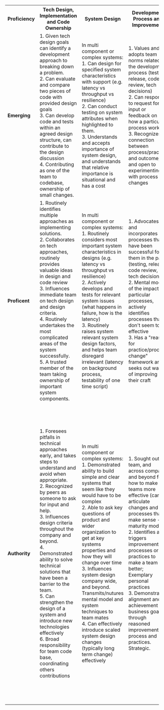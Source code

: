 


<table>
	<tr>
		<th>
			Proficiency
		</th>
		<th>
			Tech Design, Implementation and Code Ownership
		</th>
		<th>
			System Design
		</th>
		<th>
			Development Process and Improvement
		</th>
		<th>
			Communication
		</th>
		<th>
			Technical Change
		</th>
	</tr>
	<tr>
		<td>
			<strong>Emerging</strong>
		</td>
		<td>
		<!--- Emerging Tech Design, Implementation and Code Ownership-->	
			1. Given tech design goals can identify a development approach to breaking down a problem. <br/> 
			2. Can evaluate and compare two pieces of code with provided design goals <br/>
			3. Can develop code and tests within an agreed design structure, can contribute to the design discussion <br/>
			4. Contributing as one of the team to codebase, ownership of small changes. <br/>
		</td>
		<td>
		<!--- Emerging System Design -->
			In multi component or complex systems: <br/>
			1. Can design for specified system characteristics with support (e.g. latency vs throughput vs resilience) <br/>
			2. Can conduct testing on system attributes when highlighted to them. <br/>
			3. Understands and accepts importance of system design, and understands that relative importance is situational and has a cost <br/>
		</td>
		<td>
		<!--- Emerging Development Process and Improvement -->
			1. Values and adopts team norms related to the development process (testing, release, code review, tech decisions) <br/>
			2. Can respond to request for input or feedback on how a particular process worked. <br/>
			3. Recognizes a connection between process/practice and outcome, and open to experimenting with process changes <br/>
		</td>
		<td>
		<!--- Emerging Communication -->
			1. Verbally explains technology they are familiar with clearly to peers. <br/>
			2. Organizes written materials for peers clearly. <br/>
			3. Basic communication skills awareness such as turn taking (both speaking up, and leaving space) in group settings. <br/>
		</td>
		<td>
		<!--- Emerging Technical Change -->
			Not Applicable.
		</td>
	</tr>
	<tr>
		<td>
			<strong>Proficent</strong>
		</td>
		<td>
		<!--- Proficent Tech Design, Implementation and Code Ownership -->
			1. Routinely identifies multiple approaches as implementing solutions. <br/> 
			2. Collaborates on tech approaches, routinely provides valuable ideas in design and code review <br/>
			3. Influences immediate team on tech design and design criteria. <br/>
			4. Routinely undertakes the most complicated areas of the system successfully. <br/>	
			5. A trusted member of the team taking ownership of important system components. <br/> 
		</td>
		<td>
		<!--- Proficent System Design -->
			In multi component or complex systems: <br/>
			1. Routinely considers most important system characteristics in designs (e.g. latency vs throughput vs resilience) <br/>
			2. Actively develops and tests for relevant system issues (what happens in failure, how is the latency) <br/>
			3. Routinely raises system relevant system design factors, and helps team disregard irrelevant (latency on background process, testability of one time script) <br/>
		</td>
		<td>
		<!--- Proficent Development Process and Improvement -->
			1. Advocates and incorporates processes that have been successful for them in the past (testing, release, code review, tech decisions) <br/>
			2. Mental model of the impact of particular processes, actively identifies processes that don't seem to be effective <br/>
			3. Has a "reason for practice/process change" framework and seeks out ways of improving their craft <br/>
		</td>
		<td>
		<!--- Proficent Communication -->
			1. Aware of audience, verbally explains ideas appriate to audience and setting, able to get input. <br/>
			2. Aware of audience, and organizes written materials for different audiences clearly. <br/>
			3. Brings focus to group communication settings, and able to amplify others contributions, confirm understanding to others,  and ensure their key points are heard. <br/>
		</td>
		<td>
		<!--- Proficent Technical Change -->
			1. Understands tradeoffs between major technical systems and approaches <br/>
			2. Demonstrated ability to support and contribute to long term or high impact changes <br/>
			3. Recognizes the human and team connection to big changes. 
		</td>
	</tr>
	<tr>
		<td>
			<strong>Authority</strong>
		</td>
		<td>
		<!--- Authority Tech Design, Implementation and Code Ownership -->
			1. Foresees pitfalls in technical approaches early, and takes steps to understand and avoid when appropriate. <br/> 
			2. Recognized by peers as someone to ask for input and help.  <br/>
			3. Influences design criteria throughout the company and beyond. <br/>
			4. Demonstrated ability to solve technical solutions that have been a barrier to the team. <br/>
			5. Can strengthen the design of a system and introduce new technologies effectively <br/> 
			6. Broad responsibility for team code base, coordinating others contributions <br/>
		</td>
		<td>
		<!--- Authority System Design -->
			In multi component or complex systems: <br/>
			1. Demonstrated ability to build simple and clear systems that seem like they would have to be complex <br/>
			2. Able to ask key questions of product and wider organization to get at key systems properties and how they will change over time <br/>
			3. Influences system design company wide, and beyond. Transmits/nutures mental model and system techniques to team mates <br/>
			4. Can effectively introduce scaled system design changes (typically long term change) effectively <br/>
		</td>
		<td>
		<!--- Authority Development Process and Improvement -->
			1. Sought out by team, and across company and beyond for how to make teams more effective (can articulate changes and processes that make sense  - maturity model) <br/>
			2. Identifies and triggers improvements to processes or practices to make a team better; Exemplary personal practices <br/>
			3. Demonstrated alignment and achievement of business goals through reasoned improvement of process and practices. Strategic. <br/>
		</td>
		<td>
		<!--- Authority Communication -->
			1. Aware of audience both in general and situationally (are people following, excited, worried). <br/>
			2. Audience and objective interactions in written communication (writing for learning, writing for influence, etc.) . <br/>
			3. Use of rhetorical and communication techniques (emotional language, repetition) for both information exchange, shared understanding and emotional tone. . <br/>
			4. Use of deliberate facilitation techniques, group meetings are more effective when they are present. <br/>
			5. Improves others communication through feedback and editing, communicates broadly outside of team <br/>
		</td>
		<td>
		<!--- Authority Technical Change -->
			1. An advocate for changes, with a business and team aligned mental model of the benefits <br/>
			2. Not local optimizing, able to see values to changes with local impact and/or remote benefit
			3. Demonstrated ability to lead technical changes  <br/>
			4. Variety of techniques used to navigate both technical (strangulation, coexistence, creating boundaries...) and related to people/organization (input, rallying, updates, early wins)  <br/>
			5. Influential to team, organization and beyond in ability to prioritize and nurture impactful changes <br/>
		</td>
	</tr>
</table>
